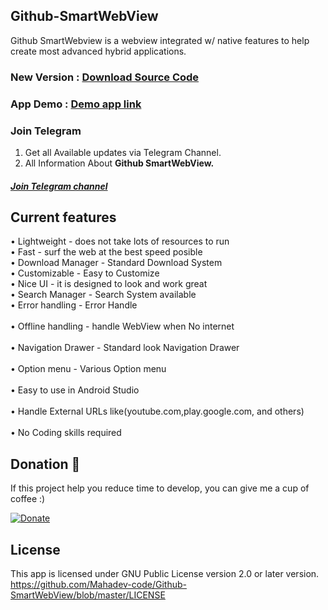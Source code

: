 ## Github-SmartWebView
Github SmartWebview is a webview integrated w/ native features to help create most advanced hybrid applications.

### New Version : [Download Source Code](https://github.com/Mahadev-code/Github-SmartWebView/blob/master/Version/Github-SmartWebView.zip)<br>

### App Demo : [Demo app link](https://drive.google.com/file/d/11vThZ9xVbhxJ6YWuF7OrwUB5n48goIKd/view?usp=drivesdk)<br>

### Join Telegram
1. Get all Available updates via Telegram Channel.
2. All Information About **Github SmartWebView.**
##### [Join Telegram channel](https://t.me/Shiv_Shambhu_Github)

<h2> Current features </h2>
  &bull; Lightweight - does not take lots of resources to run
  <br>
  &bull; Fast - surf the web at the best speed posible
  <br>
  &bull; Download Manager - Standard Download System
  <br>
  &bull; Customizable - Easy to Customize
  <br>
  &bull; Nice UI - it is designed to look and work great
  <br>
  &bull; Search Manager - Search System available
  <br>
  &bull; Error handling - Error Handle
  <br>
<br>
  &bull; Offline handling - handle WebView when No internet
  <br>
<br>
  &bull; Navigation Drawer - Standard look Navigation Drawer
  <br>
<br>
  &bull; Option menu - Various Option menu
  <br>
<br>
  &bull; Easy to use in Android Studio
  <br>
 <br>
  &bull; Handle External URLs like(youtube.com,play.google.com, and others)
  <br>
<br>
  &bull; No Coding skills required
  <br>

## Donation 💚
If this project help you reduce time to develop, you can give me a cup of coffee :)

[![Donate](https://www.paypalobjects.com/en_US/i/btn/btn_donateCC_LG.gif)](https://try-tolearn.blogspot.com/2021/07/donate.html?m=1)


## License

This app is licensed under GNU Public License version 2.0 or later version.
https://github.com/Mahadev-code/Github-SmartWebView/blob/master/LICENSE
  
